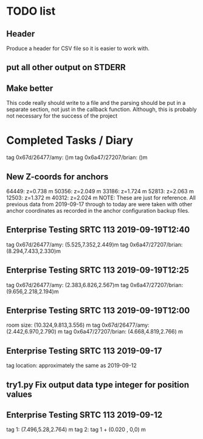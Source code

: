 # TODO list

## Header
Produce a header for CSV file so it is easier to work with.

## put all other output on STDERR

## Make better
This code really should write to a file and the parsing should be put in a
separate section, not just in the callback function.  Although, this is
probably not necessary for the success of the project

# Completed Tasks / Diary
tag 0x67d/26477/amy: ()m
tag 0x6a47/27207/brian: ()m

## New Z-coords for anchors
64449: z=0.738 m
50356: z=2.049 m
33186: z=1.724 m
52813: z=2.063 m
12503: z=1.372 m
40312: z=2.024 m
NOTE: These are just for reference.  All previous data from 2019-09-17 through
to today are were taken with other anchor coordinates as recorded in the anchor
configuration backup files.

## Enterprise Testing SRTC 113 2019-09-19T12:40
tag 0x67d/26477/amy: (5.525,7.352,2.449)m
tag 0x6a47/27207/brian: (8.294,7.433,2.330)m


## Enterprise Testing SRTC 113 2019-09-19T12:25
tag 0x67d/26477/amy: (2.383,6.826,2.567)m
tag 0x6a47/27207/brian: (9.656,2.218,2.194)m

## Enterprise Testing SRTC 113 2019-09-19T12:00
room size: (10.324,9.813,3.556) m
tag 0x67d/26477/amy: (2.442,6.970,2.790) m
tag 0x6a47/27207/brian: (4.668,4.819,2.766) m

## Enterprise Testing SRTC 113 2019-09-17
tag location: approximately the same as 2019-09-12

## try1.py Fix output data type integer for position values

## Enterprise Testing SRTC 113 2019-09-12
tag 1: (7.496,5.28,2.764) m
tag 2: tag 1 + (0.020 , 0,0) m
